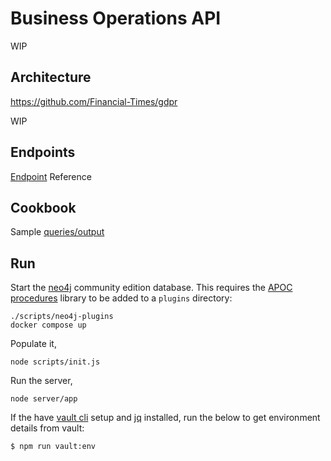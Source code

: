 # Business Operations API

WIP

## Architecture

https://github.com/Financial-Times/gdpr

WIP

## Endpoints

[Endpoint](ENDPOINTS.md) Reference

## Cookbook

Sample [queries/output](COOKBOOK.md)


## Run

Start the [neo4j](https://neo4j.com/) community edition database. This requires the [APOC procedures](http://github.com/neo4j-contrib/neo4j-apoc-procedures) library to be added to a `plugins` directory:

```shell
./scripts/neo4j-plugins
docker compose up
```

Populate it,

```
node scripts/init.js
```

Run the server,

```
node server/app
```

If the have [vault cli](https://github.com/Financial-Times/vault/wiki/Getting-Started#login-with-the-cli) setup and [jq](https://stedolan.github.io/jq/) installed, run the below to get environment details from vault:

```sh
$ npm run vault:env
```

